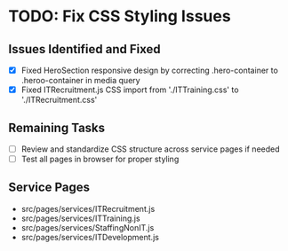 # TODO: Fix CSS Styling Issues

## Issues Identified and Fixed
- [x] Fixed HeroSection responsive design by correcting .hero-container to .heroo-container in media query
- [x] Fixed ITRecruitment.js CSS import from './ITTraining.css' to './ITRecruitment.css'

## Remaining Tasks
- [ ] Review and standardize CSS structure across service pages if needed
- [ ] Test all pages in browser for proper styling

## Service Pages
- src/pages/services/ITRecruitment.js
- src/pages/services/ITTraining.js
- src/pages/services/StaffingNonIT.js
- src/pages/services/ITDevelopment.js
